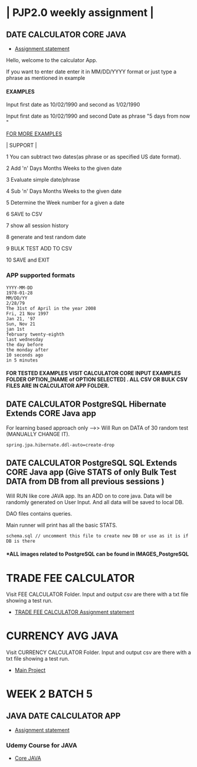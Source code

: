 | PJP2.0 weekly assignment |
===========================

## DATE CALCULATOR CORE JAVA
- [Assignment statement](https://github.com/mukeshbasira/PJP2.0/blob/week2_java_calculator/Assignments/Week%202%20Assignment.pdf)


Hello, welcome to the calculator App.

If you want to enter date enter it in MM/DD/YYYY format or just type a phrase as mentioned in example

#### EXAMPLES

 Input first date as 10/02/1990  and second as 1/02/1990

 Input first date as 10/02/1990  and second Date as phrase "5 days from now "

 [FOR MORE EXAMPLES](http://natty.joestelmach.com/doc.jsp)
 
| SUPPORT |

1 You can subtract two dates(as phrase or as specified US date format).

2 Add 'n' Days  Months Weeks to the given date

3 Evaluate simple date/phrase

4 Sub 'n' Days Months Weeks to the given date

5 Determine the Week number for a given a date

6 SAVE to CSV

7 show all session history

8 generate and test random date

9 BULK TEST ADD TO CSV

10 SAVE and EXIT

### APP supported formats
```
YYYY-MM-DD
1978-01-28
MM/DD/YY
2/28/79
The 31st of April in the year 2008
Fri, 21 Nov 1997
Jan 21, '97
Sun, Nov 21
jan 1st
february twenty-eighth
last wednesday
the day before
the monday after
10 seconds ago
in 5 minutes

```

#### FOR TESTED EXAMPLES VISIT CALCULATOR CORE INPUT EXAMPLES FOLDER OPTION_[NAME of OPTION SELECTED] . ALL CSV OR BULK CSV FILES ARE IN CALCULATOR APP FOLDER.


## DATE CALCULATOR PostgreSQL Hibernate Extends CORE Java app 

For learning based approach only -->> Will Run on DATA of 30 random test (MANUALLY CHANGE IT). 

```
spring.jpa.hibernate.ddl-auto=create-drop 
```

## DATE CALCULATOR PostgreSQL SQL Extends CORE Java app (Give STATS of only Bulk Test DATA from DB from all previous sessions )

Will RUN like core JAVA app. Its an ADD on to core java. Data will be randomly generated on User Input. And all data will be saved to local DB. 

DAO files contains queries.

Main runner will print has all the basic STATS.

```
schema.sql // uncomment this file to create new DB or use as it is if DB is there
```
#### *ALL images related to PostgreSQL can be found in IMAGES_PostgreSQL

# TRADE FEE CALCULATOR 
Visit FEE CALCULATOR Folder. Input and output csv are there with a txt file showing a test run. 
- [TRADE FEE CALCULATOR Assignment statement](https://github.com/mukeshbasira/PJP2.0/blob/week2_java_calculator/Assignments/Week%202%20Assignment%202%20-%20Java.pdf)

# CURRENCY AVG JAVA 

Visit CURRENCY CALCULATOR Folder. Input and output csv are there with a txt file showing a test run. 




* [Main Project](https://github.com/mukeshbasira/PJP2.0)

# WEEK 2 BATCH 5

## JAVA DATE CALCULATOR APP

- [Assignment statement](https://github.com/mukeshbasira/PJP2.0/blob/week2_java_calculator/Assignments/Week%202%20Assignment.pdf)

### Udemy Course for JAVA
- [Core JAVA](https://www.udemy.com/course/corejavamadeeasy/?utm_source=adwords&utm_medium=udemyads&utm_campaign=Java_v.PROF_la.EN_cc.INDIA_ti.6336&utm_content=deal4584&utm_term=_._ag_81264948185_._ad_437511380830_._kw__._de_c_._dm__._pl__._ti_dsa-774930034289_._li_20468_._pd__._&matchtype=b&gclid=Cj0KCQjwp4j6BRCRARIsAGq4yMFnZ0r3p7Y5MurcShhWn-fBpqXo3v8N_C2Qw1zwyWXbK0fRHN5S8nQaApduEALw_wcB)
